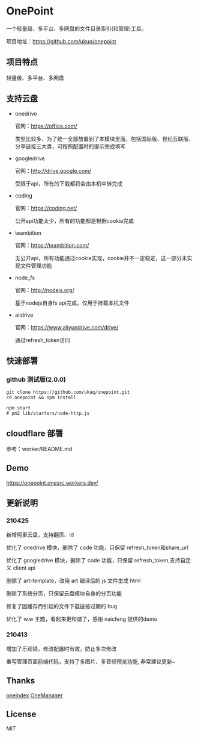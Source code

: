 # OnePoint

一个轻量级、多平台、多网盘的文件目录索引(和管理)工具。

项目地址：https://github.com/ukuq/onepoint

## 项目特点

轻量级、多平台、多网盘

## 支持云盘

- onedrive
  
  官网：https://office.com/
  
  类型比较多，为了统一全部放置到了本模块里面，包括国际版、世纪互联版、分享链接三大类，可按照配置时的提示完成填写
  
- googledrive

  官网：http://drive.google.com/

  受限于api，所有的下载都将会由本机中转完成
  
- coding

  官网：https://coding.net/

  公开api功能太少，所有的功能都是根据cookie完成
  
- teambition

  官网：https://teambition.com/

  无公开api，所有功能通过cookie实现，cookie并不一定稳定，这一部分未实现文件管理功能
  
- node_fs

  官网：http://nodejs.org/

  基于nodejs自身fs api完成，仅用于挂载本机文件

- alidrive

  官网：https://www.aliyundrive.com/drive/

  通过refresh_token访问

## 快速部署

### github 测试版(2.0.0)

~~~
git clone https://github.com/ukuq/onepoint.git
cd onepoint && npm install

npm start
# pm2 lib/starters/node-http.js
~~~

## cloudflare 部署

参考：worker/README.md

## Demo

https://onepoint.onesrc.workers.dev/

## 更新说明

### 210425

新增阿里云盘，支持翻页、id

优化了 onedrive 模块，删除了 code 功能，只保留 refresh_token和share_url

优化了 googledrive 模块，删除了 code 功能，只保留 refresh_token,支持自定义 client api

删除了 art-template，改用 art 编译后的 js 文件生成 html

删除了系统分页，只保留云盘模块自身的分页功能

修复了因缓存而引起的文件下载链接过期的 bug

优化了 w.w 主题，看起来更和谐了，感谢 naicfeng 提供的demo

### 210413

增加了乐观锁，修改配置时有效，防止多次修改

重写管理页面前端代码，支持了多图片、多音频预览功能, 非常建议更新~

## Thanks

[oneindex](https://github.com/donwa/oneindex)
[OneManager](https://github.com/qkqpttgf/OneManager-php)

## License

MIT
